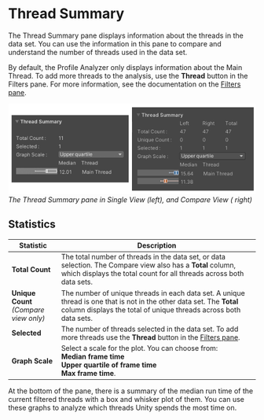 # Thread Summary

The Thread Summary pane displays information about the threads in the data set. You can use the information in this pane
to compare and understand the number of threads used in the data set.

By default, the Profile Analyzer only displays information about the Main Thread. To add more threads to the analysis,
use the **Thread** button in the Filters pane. For more information, see the documentation on
the [Filters pane](filtering-system.html/#thread-window).

![Thread Summary](images/thread-summary.png)<br/>*The Thread Summary pane in Single View (left), and Compare View (
right)*

## Statistics

| **Statistic**                              | **Description**                                                                                                                                                                           |
|--------------------------------------------|-------------------------------------------------------------------------------------------------------------------------------------------------------------------------------------------|
| **Total Count**                            | The total number of threads in the data set, or data selection. The Compare view also has a **Total** column, which displays the total count for all threads across both data sets.       |
| **Unique Count**<br/>*(Compare view only)* | The number of unique threads in each data set. A unique thread is one that is not in the other data set. The **Total** column displays the total of unique threads across both data sets. |
| **Selected**                               | The number of threads selected in the data set. To add more threads use the **Thread** button in the [Filters pane](filtering-system.html/#thread-window).                                |
| **Graph Scale**                            | Select a scale for the plot. You can choose from:<br/> **Median frame time**<br/>**Upper quartile of frame time**</br>**Max frame time**.                                                 |

At the bottom of the pane, there is a summary of the median run time of the current filtered threads with a box and
whisker plot of them. You can use these graphs to analyze which threads Unity spends the most time on.
